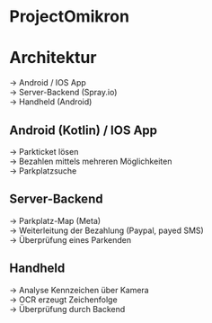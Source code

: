 # ProjectOmikron

# Architektur
 -> Android / IOS App <br>
 -> Server-Backend (Spray.io) <br>
 -> Handheld (Android) <br>
 
## Android (Kotlin) / IOS App
 -> Parkticket lösen <br>
 -> Bezahlen mittels mehreren Möglichkeiten <br>
 -> Parkplatzsuche <br>
 
## Server-Backend
 -> Parkplatz-Map (Meta) <br>
 -> Weiterleitung der Bezahlung (Paypal, payed SMS) <br>
 -> Überprüfung eines Parkenden <br>
 
## Handheld 
 -> Analyse Kennzeichen über Kamera <br>
 -> OCR erzeugt Zeichenfolge <br>
 -> Überprüfung durch Backend <br>
